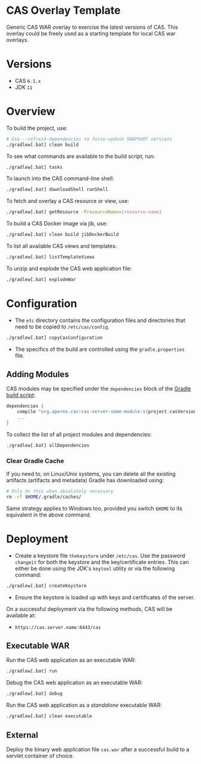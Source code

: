 CAS Overlay Template
=======================

Generic CAS WAR overlay to exercise the latest versions of CAS. This overlay could be freely used as a starting template for local CAS war overlays.

# Versions

- CAS `6.1.x`
- JDK `11`

# Overview

To build the project, use:

```bash
# Use --refresh-dependencies to force-update SNAPSHOT versions
./gradlew[.bat] clean build
```

To see what commands are available to the build script, run:

```bash
./gradlew[.bat] tasks
```

To launch into the CAS command-line shell:

```bash
./gradlew[.bat] downloadShell runShell
```

To fetch and overlay a CAS resource or view, use:

```bash
./gradlew[.bat] getResource -PresourceName=[resource-name]
```

To build a CAS Docker image via jib, use:

```bash
./gradlew[.bat] clean build jibDockerBuild
```

To list all available CAS views and templates:

```bash
./gradlew[.bat] listTemplateViews
```

To unzip and explode the CAS web application file:

```bash
./gradlew[.bat] explodeWar
```

# Configuration

- The `etc` directory contains the configuration files and directories that need to be copied to `/etc/cas/config`.

```bash
./gradlew[.bat] copyCasConfiguration
```

- The specifics of the build are controlled using the `gradle.properties` file.

## Adding Modules

CAS modules may be specified under the `dependencies` block of the [Gradle build script](build.gradle):

```gradle
dependencies {
    compile "org.apereo.cas:cas-server-some-module:${project.casVersion}"
    ...
}
```

To collect the list of all project modules and dependencies:

```bash
./gradlew[.bat] allDependencies
```

### Clear Gradle Cache

If you need to, on Linux/Unix systems, you can delete all the existing artifacts (artifacts and metadata) Gradle has downloaded using:

```bash
# Only do this when absolutely necessary
rm -rf $HOME/.gradle/caches/
```

Same strategy applies to Windows too, provided you switch `$HOME` to its equivalent in the above command.

# Deployment

- Create a keystore file `thekeystore` under `/etc/cas`. Use the password `changeit` for both the keystore and the key/certificate entries. This can either be done using the JDK's `keytool` utility or via the following command:

```bash
./gradlew[.bat] createKeystore
```

- Ensure the keystore is loaded up with keys and certificates of the server.

On a successful deployment via the following methods, CAS will be available at:

* `https://cas.server.name:8443/cas`

## Executable WAR

Run the CAS web application as an executable WAR:

```bash
./gradlew[.bat] run
```

Debug the CAS web application as an executable WAR:

```bash
./gradlew[.bat] debug
```

Run the CAS web application as a *standalone* executable WAR:

```bash
./gradlew[.bat] clean executable
```

## External

Deploy the binary web application file `cas.war` after a successful build to a servlet container of choice.
